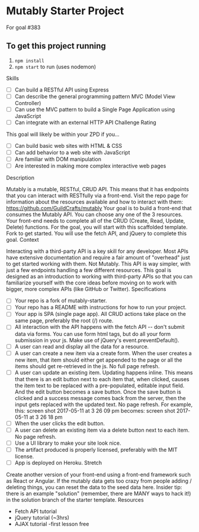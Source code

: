 # Mutably Starter Project
For goal #383

## To get this project running
1. `npm install`
1. `npm start` to run (uses nodemon)

Skills

- [ ] Can build a RESTful API using Express
- [ ] Can describe the general programming pattern MVC (Model View Controller)
- [ ] Can use the MVC pattern to build a Single Page Application using JavaScript
- [ ] Can integrate with an external HTTP API
Challenge Rating

This goal will likely be within your ZPD if you...
- [ ] Can build basic web sites with HTML & CSS
- [ ] Can add behavior to a web site with JavaScript
- [ ] Are familiar with DOM manipulation
- [ ] Are interested in making more complex interactive web pages

Description

Mutably is a mutable, RESTful, CRUD API. This means that it has endpoints that you can interact with RESTfully via a front-end.
Visit the repo page for information about the resources available and how to interact with them: https://github.com/GuildCrafts/mutably
Your goal is to build a front-end that consumes the Mutably API. You can choose any one of the 3 resources. Your front-end needs to complete all of the CRUD (Create, Read, Update, Delete) functions.
For the goal, you will start with this scaffolded template. Fork to get started. You will use the fetch API, and jQuery to complete this goal.
Context

Interacting with a third-party API is a key skill for any developer. Most APIs have extensive documentation and require a fair amount of "overhead" just to get started working with them.
Not Mutably. This API is way simpler, with just a few endpoints handling a few different resources.
This goal is designed as an introduction to working with third-party APIs so that you can familiarize yourself with the core ideas before moving on to work with bigger, more complex APIs (like GitHub or Twitter).
Specifications

- [ ] Your repo is a fork of mutably-starter.
- [ ] Your repo has a README with instructions for how to run your project.
- [ ] Your app is SPA (single page app). All CRUD actions take place on the same page, preferably the root (/) route.
- [ ] All interaction with the API happens with the fetch API -- don't submit data via forms. You can use form html tags, but do all your form submission in your js. Make use of jQuery's event.preventDefault().
- [ ] A user can read and display all the data for a resource.
- [ ] A user can create a new item via a create form. When the user creates a new item, that item should either get appended to the page or all the items should get re-retrieved in the js. No full page refresh.
- [ ] A user can update an existing item. Updating happens inline. This means that there is an edit button next to each item that, when clicked, causes the item text to be replaced with a pre-populated, editable input field. And the edit button becomes a save button. Once the save button is clicked and a success message comes back from the server, then the input gets replaced with the updated text. No page refresh. For example, this: 
screen shot 2017-05-11 at 3 26 09 pm 
becomes: 
screen shot 2017-05-11 at 3 26 18 pm 
- [ ] When the user clicks the edit button.
- [ ] A user can delete an existing item via a delete button next to each item. No page refresh.
- [ ] Use a UI library to make your site look nice.
- [ ] The artifact produced is properly licensed, preferably with the MIT license.
- [ ] App is deployed on Heroku.
Stretch

Create another version of your front-end using a front-end framework such as React or Angular.
If the mutably data gets too crazy from people adding / deleting things, you can reset the data to the seed data here.
Insider tip: there is an example "solution" (remember, there are MANY ways to hack it!) in the solution branch of the starter template.
Resources

- Fetch API tutorial
- jQuery tutorial (~3hrs)
- AJAX tutorial -first lesson free

